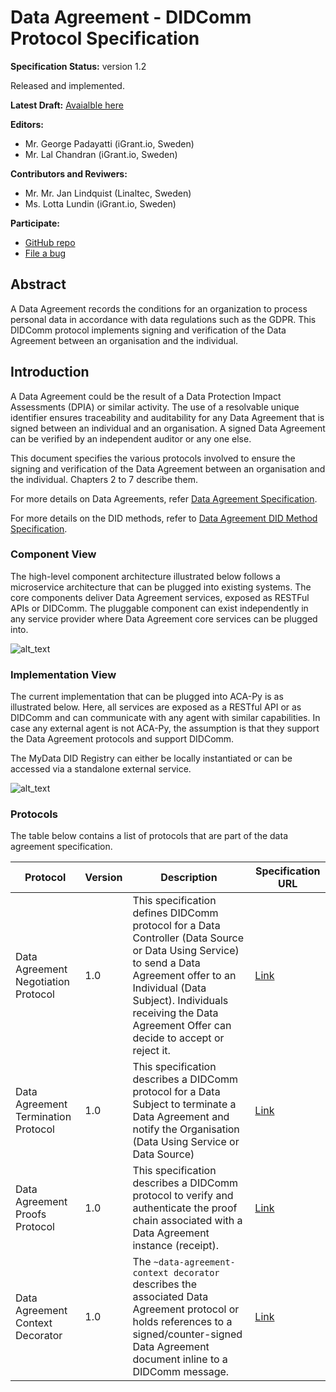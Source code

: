 # Data Agreement - DIDComm Protocol Specification

**Specification Status:** version 1.2

Released and implemented.

**Latest Draft:** [Avaialble here](https://da.igrant.io/protocol)

**Editors:**
- Mr. George Padayatti (iGrant.io, Sweden)
- Mr. Lal Chandran (iGrant.io, Sweden)

**Contributors and Reviwers:**

- Mr. Mr. Jan Lindquist (Linaltec, Sweden)
- Ms. Lotta Lundin (iGrant.io, Sweden)

**Participate:**

- [GitHub repo](https://github.com/decentralised-dataexchange/automated-data-agreements)
- [File a bug](https://github.com/decentralised-dataexchange/automated-data-agreements/issues)

## Abstract

A Data Agreement records the conditions for an organization to process personal data in accordance with data regulations such as the GDPR. This DIDComm protocol implements signing and verification of the Data Agreement between an organisation and the individual.

## Introduction

A Data Agreement could be the result of a Data Protection Impact Assessments (DPIA) or similar activity. The use of a resolvable unique identifier ensures traceability and auditability for any Data Agreement that is signed between an individual and an organisation. A signed Data Agreement  can be verified by an independent auditor or any one else.  

This document specifies the various protocols involved to ensure the signing and verification of the Data Agreement between an organisation and the individual. Chapters 2 to 7 describe them.

For more details on Data Agreements, refer [Data Agreement Specification](https://github.com/decentralised-dataexchange/automated-data-agreements/blob/main/docs/data-agreement-specification.md). 

For more details on the DID methods, refer to [Data Agreement DID Method Specification](https://github.com/decentralised-dataexchange/automated-data-agreements/blob/main/docs/did-spec.md).


### Component View

The high-level component architecture illustrated below follows a microservice architecture that can be plugged into existing systems. The core components deliver Data Agreement services, exposed as RESTFul APIs or DIDComm. The pluggable component can exist independently in any service provider where Data Agreement core services can be plugged into. 

![alt_text](https://raw.githubusercontent.com/decentralised-dataexchange/automated-data-agreements/main/docs/images/ada-component-arch.png "Data Agreement Component Architecture")

### Implementation View

The current implementation that can be plugged into ACA-Py  is as illustrated below. Here, all services are exposed as a RESTful API or as DIDComm and can communicate with any agent with similar capabilities. In case any external agent is not ACA-Py, the assumption is that they support the Data Agreement protocols and support DIDComm.

The MyData DID Registry can either be locally instantiated or can be accessed via a standalone external service. 

![alt_text](https://raw.githubusercontent.com/decentralised-dataexchange/automated-data-agreements/main/docs/images/ada-implementation-view.png "Data Agreement Component Implementation View")

### Protocols

The table below contains a list of protocols that are part of the data agreement specification.

| Protocol                            | Version | Description                                                                                                                                                                                                                                             | Specification URL                             |
| ----------------------------------- | ------- | ------------------------------------------------------------------------------------------------------------------------------------------------------------------------------------------------------------------------------------------------------- | --------------------------------------------- |
| Data Agreement Negotiation Protocol | 1.0     | This specification defines DIDComm protocol for a Data Controller (Data Source or Data Using Service) to send a Data Agreement offer to an Individual (Data Subject). Individuals receiving the Data Agreement Offer can decide to accept or reject it. | [Link](./data-agreement-negotiation.md)       |
| Data Agreement Termination Protocol | 1.0     | This specification describes a DIDComm protocol for a Data Subject to terminate a Data Agreement and notify the Organisation (Data Using Service or Data Source)                                                                                        | [Link](./data-agreement-termination.md)       |
| Data Agreement Proofs Protocol      | 1.0     | This specification describes a DIDComm protocol to verify and authenticate the proof chain associated with a Data Agreement instance (receipt).                                                                                                         | [Link](./data-agreement-proofs.md)            |
| Data Agreement Context Decorator    | 1.0     | The `~data-agreement-context decorator` describes the associated Data Agreement protocol or holds references to a signed/counter-signed Data Agreement document inline to a DIDComm message.                                                            | [Link](./data-agreement-context-decorator.md) |